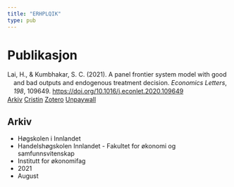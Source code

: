 ```yaml
---
title: "ERHPLQIK"
type: pub
---
```

<h1>Publikasjon</h1>
<article id="csl-bib-container-ERHPLQIK" class="csl-bib-container">
  <div class="csl-bib-body" style="line-height: 1.35; padding-left: 1em; text-indent:-1em;">
  <div class="csl-entry">Lai, H., &amp; Kumbhakar, S. C. (2021). A panel frontier system model with good and bad outputs and endogenous treatment decision. <i>Economics Letters</i>, <i>198</i>, 109649. <a href="https://doi.org/10.1016/j.econlet.2020.109649">https://doi.org/10.1016/j.econlet.2020.109649</a></div>
</div>
  <div class="csl-bib-buttons">
    <a href="#taxonomy-article-ERHPLQIK" class="csl-bib-button">Arkiv</a>
    <a href="https://app.cristin.no/results/show.jsf?id=1923731" alt="Cristin URL" class="csl-bib-button">Cristin</a>
    <a href="http://zotero.org/groups/5402882/items/ERHPLQIK" alt="Zotero URL" class="csl-bib-button">Zotero</a>
    <a href="https://doi.org/10.1016/j.econlet.2020.109649" class="csl-bib-button">Unpaywall</a>
  </div>
  <div id="csl-bib-meta-container-ERHPLQIK"></div>
</article>
<div id="csl-bib-meta-ERHPLQIK" class="csl-bib-meta">
  <article id="taxonomy-article-ERHPLQIK" class="taxonomy-article">
    <h1>Arkiv</h1>
    <ul>
      <li>Høgskolen i Innlandet</li>
      <li>Handelshøgskolen Innlandet - Fakultet for økonomi og samfunnsvitenskap</li>
      <li>Institutt for økonomifag</li>
      <li>2021</li>
      <li>August</li>
    </ul>
  </article>
</div>
